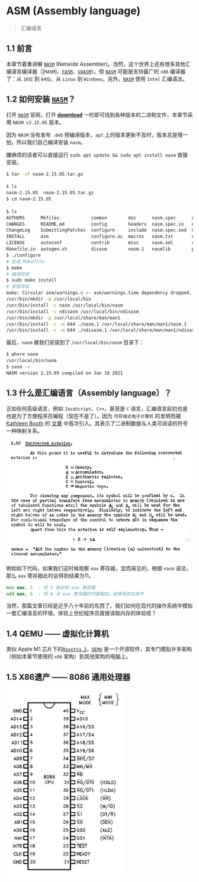# ASM (Assembly language)

> 汇编语言

## 1.1 前言

本章节着重讲解 [`NASM`] (Netwide Assembler)。当然，这个世界上还有很多其他汇编语言编译器（[`MASM`]、[`FASM`]、[`GOASM`]）。但 [`NASM`] 可能是支持最广的 `x86` 编译器了：从 `16位` 到 `64位`、从 `Linux` 到 `Windows`。另外，[`NASM`] 使用 `Intel` 汇编语法。

## 1.2 如何安装 [`NASM`]？

打开 [`NASM`] 官网，打开 [**download**](https://www.nasm.us/pub/nasm/releasebuilds) 一栏即可找到各种版本的二进制文件，本章节采用 `NASM v2.15.05` 版本。

因为 `NASM` 没有发布 `.deb` 预编译版本，`apt` 上的版本更新不及时，版本总是慢一拍，所以我们自己编译安装 `nasm`。

嫌麻烦的读者可以直接运行 `sudo apt update && sudo apt install nasm` 直接安装。

```zsh
$ tar -xf nasm-2.15.05.tar.gz

$ ls
nasm-2.15.05  nasm-2.15.05.tar.gz
$ cd nasm-2.15.05

$ ls
AUTHORS      Mkfiles            common        doc      nasm.spec      ndisasm.1    rdoff    version.h
CHANGES      README.md          config        headers  nasm.spec.in   ndisasm.txt  stdlib   version.mac
ChangeLog    SubmittingPatches  configure     include  nasm.spec.sed  ndisasm.xml  test     version.mak
INSTALL      asm                configure.ac  macros   nasm.txt       nsis         tools    version.pl
LICENSE      autoconf           contrib       misc     nasm.xml       output       travis   version.sed
Makefile.in  autogen.sh         disasm        nasm.1   nasmlib        perllib      version  x86
$ ./configure
# 生成 Makefile
$ make
# 编译项目
$ sudo make install
# 安装项目
make: Circular asm/warnings.c <- asm/warnings.time dependency dropped.
/usr/bin/mkdir -p /usr/local/bin
/usr/bin/install -c nasm /usr/local/bin/nasm
/usr/bin/install -c ndisasm /usr/local/bin/ndisasm
/usr/bin/mkdir -p /usr/local/share/man/man1
/usr/bin/install -c -m 644 ./nasm.1 /usr/local/share/man/man1/nasm.1
/usr/bin/install -c -m 644 ./ndisasm.1 /usr/local/share/man/man1/ndisasm.1
```

最后，`nasm` 被我们安装到了 `/usr/local/bin/nasm` 目录下：

```zsh
$ where nasm
/usr/local/bin/nasm
$ nasm -v
NASM version 2.15.05 compiled on Jan 10 2021
```

## 1.3 什么是汇编语言（Assembly language）？

正如任何高级语言，例如 `JavaScript`、`C++`，甚至是 `C` 语言，汇编语言起初也是也是为了方便程序员编程（现在不是了）。因为 `可存储式电子计算机` 的发明而被 [Kathleen Booth] 的 [文章](http://mt-archive.info/Booth-1947.pdf) 中首次引入。其表示了二进制数据与人类可阅读的符号一种映射关系。

![Kathleen Booth 于1947年的文章中首次引入汇编语言的概念](../../images/booth-1947.png)

例如如下代码，如果我们这时候观察 `eax` 寄存器，显而易见的，根据 `nasm` 语法，那么 `eax` 寄存器此时会得到结果为11。

```asm
mov eax, 5  ; 将 5 移动到 eax 寄存器
add eax, 6  ; 将 6 与 eax 寄存器的内容相加，结果保存在其中
```

当然，那篇文章已经是近乎八十年前的东西了。我们如何在现代的操作系统中模拟一套汇编语言的环境，体验上世纪程序员直接读取内存的体验呢？

## 1.4 QEMU  —— 虚拟化计算机

类似 Apple M1 芯片下的[`Rosetta 2`]，[`QEMU`] 是一个开源软件，其专门模拟许多架构（例如本章节使用的 `x86` 架构）到其他架构的电脑上。

## 1.5 X86遗产 —— 8086 通用处理器

![8086处理器引脚](../../images/intel-8086.jfif)

[`NASM`]: https://www.nasm.us/

[`FASM`]: https://flatassembler.net/

[`GOASM`]: http://www.godevtool.com/

[Kathleen Booth]: https://en.wikipedia.org/wiki/Kathleen_Booth

[`Rosetta 2`]: https://developer.apple.com/documentation/apple_silicon/about_the_rosetta_translation_environment

[`QEMU`]: https://www.qemu.org/
